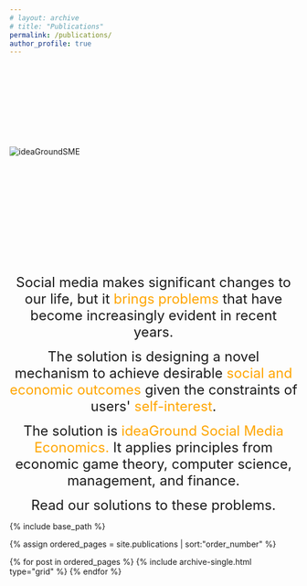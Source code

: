 ```yaml
---
# layout: archive
# title: "Publications"
permalink: /publications/
author_profile: true
---
```


<br/><br/>

<br/><br/>

<br/><br/>


![ideaGroundSME](../images/ideaGroundSME3.png)

<!-- <p style="text-align: center;"><font face="Aptos (Body)" size=10 color='orange'>Problems on Social Media</font></p> -->

<br/><br/>

<br/><br/>

<br/><br/>

<br/><br/>


<p style="text-align: center;"><font face="Aptos (Body)" size=5>Social media makes significant changes to our life, but it <font color="orange">brings problems</font> that have become increasingly evident in recent years.</font></p>
<p style="text-align: center;"><font face="Aptos (Body)" size=5>The solution is designing a novel mechanism to achieve desirable <font color="orange">social and economic outcomes</font> given the constraints of users' <font color="orange">self-interest</font>.</font></p>
<p style="text-align: center;"><font face="Aptos (Body)" size=5>The solution is <font color="orange"> ideaGround Social Media Economics.</font> It applies principles from economic game theory, computer science, management, and finance.</font></p>
<p style="text-align: center;"><font face="Aptos (Body)" size=5>Read our solutions to these problems.</font></p>


<nbsp>

{% include base_path %}

{% assign ordered_pages = site.publications | sort:"order_number" %}

{% for post in ordered_pages %}
  {% include archive-single.html type="grid" %}
{% endfor %}



<!-- <p style="text-align: center;"><font face="Aptos (Body)" size=5>The solution to these problems is to design a novel mechanism which </font></p> -->